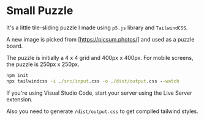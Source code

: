 # Small Puzzle

It's a little tile-sliding puzzle I made using `p5.js` library and `TailwindCSS`.

A new image is picked from [https://picsum.photos/] and used as a puzzle board.

The puzzle is initially a 4 x 4 grid and 400px x 400px. For mobile screens, the puzzle is 250px x 250px.

```cmd
npm init
npx tailwindcss -i ./src/input.css -o ./dist/output.css --watch
```

If you're using Visual Studio Code, start your server using the Live Server extension.

Also you need to generate `/dist/output.css` to get compiled tailwind styles.

